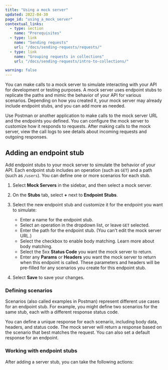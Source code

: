 ```yaml
---
title: "Using a mock server"
updated: 2022-04-30
page_id: "using_a_mock_server"
contextual_links:
  - type: section
    name: "Prerequisites"
  - type: link
    name: "Sending requests"
    url: "/docs/sending-requests/requests/"
  - type: link
    name: "Grouping requests in collections"
    url: "/docs/sending-requests/intro-to-collections/"

warning: false
---
```


You can make calls to a mock server to simulate interacting with your API for development or testing purposes. A mock server uses endpoint stubs to replicate the paths and mimic the behavior of your API for various scenarios. Depending on how you created it, your mock server may already include endpoint stubs, and you can add more as needed.

Use Postman or another application to make calls to the mock server URL and the endpoints you defined. You can configure the mock server to customize how it responds to requests. After making calls to the mock server, view the call logs to see details about incoming requests and outgoing responses.

## Adding an endpoint stub

Add endpoint stubs to your mock server to simulate the behavior of your API. Each endpoint stub includes an operation (such as `GET`) and a path (such as `/users`). You can define one or more scenarios for each stub.

1. Select **Mock Servers** in the sidebar, and then select a mock server.
1. On the **Stubs** tab, select **+** next to **Endpoint Stubs**.
1. Select the new endpoint stub and customize it for the endpoint you want to simulate:

    * Enter a name for the endpoint stub.
    * Select an operation in the dropdown list, or leave `GET` selected.
    * Enter the path for the endpoint stub. (You can't edit the mock server URL.)
    * Select the checkbox to enable body matching. Learn more about body matching.
    * Select the 5xx **Status Code** you want the mock server to return.
    * Enter any **Params** or **Headers** you want the mock server to return when this endpoint is called. These parameters and headers will be pre-filled for any scenarios you create for this endpoint stub.

1. Select **Save** to save your changes.

### Defining scenarios

Scenarios (also called examples in Postman) represent different use cases for an endpoint stub. For example, you might define two scenarios for the same stub, each with a different response status code.

You can define a unique response for each scenario, including body data, headers, and status code. The mock server will return a response based on the scenario that best matches the request. You can also set a default response for an endpoint.

### Working with endpoint stubs

After adding a server stub, you can take the following actions:
